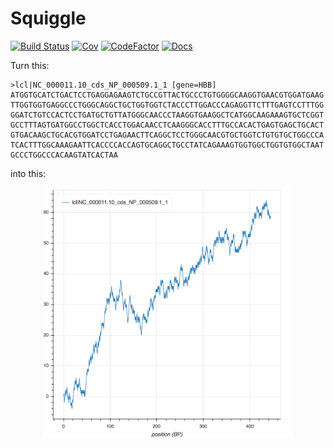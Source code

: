 # Squiggle

[![Build Status](https://travis-ci.org/Benjamin-Lee/squiggle.svg?branch=master)](https://travis-ci.org/Benjamin-Lee/squiggle)
[![Cov](https://codecov.io/gh/Benjamin-Lee/squiggle/branch/master/graph/badge.svg)](https://codecov.io/gh/Benjamin-Lee/squiggle)
[![CodeFactor](https://www.codefactor.io/repository/github/Benjamin-Lee/squiggle/badge)](https://www.codefactor.io/repository/github/Benjamin-Lee/squiggle/)
[![Docs](http://readthedocs.org/projects/freqgen/badge/?version=latest)](http://squiggle.readthedocs.io/en/latest/?badge=latest)

Turn this:

    >lcl|NC_000011.10_cds_NP_000509.1_1 [gene=HBB]
    ATGGTGCATCTGACTCCTGAGGAGAAGTCTGCCGTTACTGCCCTGTGGGGCAAGGTGAACGTGGATGAAG
    TTGGTGGTGAGGCCCTGGGCAGGCTGCTGGTGGTCTACCCTTGGACCCAGAGGTTCTTTGAGTCCTTTGG
    GGATCTGTCCACTCCTGATGCTGTTATGGGCAACCCTAAGGTGAAGGCTCATGGCAAGAAAGTGCTCGGT
    GCCTTTAGTGATGGCCTGGCTCACCTGGACAACCTCAAGGGCACCTTTGCCACACTGAGTGAGCTGCACT
    GTGACAAGCTGCACGTGGATCCTGAGAACTTCAGGCTCCTGGGCAACGTGCTGGTCTGTGTGCTGGCCCA
    TCACTTTGGCAAAGAATTCACCCCACCAGTGCAGGCTGCCTATCAGAAAGTGGTGGCTGGTGTGGCTAAT
    GCCCTGGCCCACAAGTATCACTAA

into this:

<div style="text-align:center">
    <img src="/images/human_HBB_squiggle.png" alt="Human Squiggle" width="400px"/>
</div>
